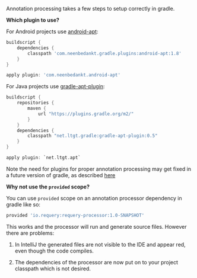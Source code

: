 Annotation processing takes a few steps to setup correctly in gradle.

**Which plugin to use?**

For Android projects use [android-apt](https://bitbucket.org/hvisser/android-apt):

```gradle
buildscript {
    dependencies {
        classpath 'com.neenbedankt.gradle.plugins:android-apt:1.8'
    }
}

apply plugin: 'com.neenbedankt.android-apt'
```

For Java projects use [gradle-apt-plugin](https://github.com/tbroyer/gradle-apt-plugin):

```gradle
buildscript {
    repositories {
        maven {
            url "https://plugins.gradle.org/m2/"
        }
    }
    dependencies {
        classpath "net.ltgt.gradle:gradle-apt-plugin:0.5"
    }
}

apply plugin: `net.ltgt.apt`
```

Note the need for plugins for proper annotation processing may get fixed in a future version of gradle, as described [here](https://github.com/gradle/gradle/blob/master/design-docs/java-annotation-processing.md)

**Why not use the `provided` scope?**

You can use `provided` scope on an annotation processor dependency in gradle like so:

```gradle
provided 'io.requery:requery-processor:1.0-SNAPSHOT'
```

This works and the processor will run and generate source files. However there are problems:

1. In IntelliJ the generated files are not visible to the IDE and appear red, even though the code compiles.

2. The dependencies of the processor are now put on to your project classpath which is not desired.


